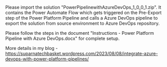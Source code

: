 Please import the solution "PowerPipelinewithAzureDevOps_1_0_0_1.zip". It contains the Power Automate Flow which gets triggered on the Pre-Export step of the Power Platform Pipeline and calls a Azure DevOps pipeline to export the solution from source environment to Azure DevOps repository.

Please follow the steps in the document "Instructions - Power Platform Pipeline with Azure DevOps.docx" for complete setup.

More details in my blog -https://suparnatechbasket.wordpress.com/2023/08/08/integrate-azure-devops-with-power-platform-pipelines/
